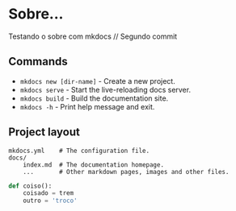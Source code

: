 # Sobre...

Testando o sobre com mkdocs // Segundo commit

## Commands

* `mkdocs new [dir-name]` - Create a new project.
* `mkdocs serve` - Start the live-reloading docs server.
* `mkdocs build` - Build the documentation site.
* `mkdocs -h` - Print help message and exit.

## Project layout

    mkdocs.yml    # The configuration file.
    docs/
        index.md  # The documentation homepage.
        ...       # Other markdown pages, images and other files.

```{.py linenums=1}
def coiso():
    coisado = trem
    outro = 'troco'
```
